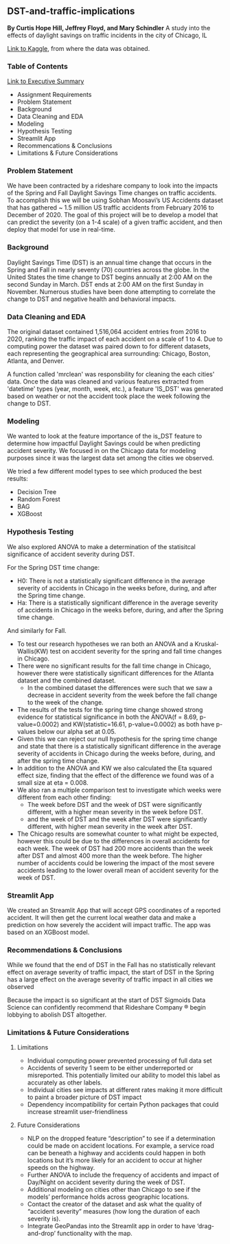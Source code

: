 ## DST-and-traffic-implications
**By Curtis Hope Hill, Jeffrey Floyd, and Mary Schindler**
A study into the effects of daylight savings on traffic incidents in the city of Chicago, IL

[Link to Kaggle](https://smoosavi.org/datasets/us_accidents), from where the data was obtained.


### Table of Contents
[Link to Executive Summary](https://docs.google.com/document/d/1ocNE4wLrWzBJRzkGMlQuR9KBSb5BC2hwFOq3vOTioyU/edit?usp=sharing)

- Assignment Requirements
- Problem Statement
- Background
- Data Cleaning and EDA
- Modeling
- Hypothesis Testing
- Streamlit App
- Recommencations & Conclusions
- Limitations & Future Considerations

### Problem Statement
We have been contracted by a rideshare company to look into the impacts of the Spring and Fall Daylight Savings Time changes on traffic accidents. To accomplish this we will be using Sobhan Moosavi’s US Accidents dataset that has gathered ~ 1.5 million US traffic accidents from February 2016 to December of 2020. The goal of this project will be to develop a model that can predict the severity (on a 1-4 scale) of a given traffic accident, and then deploy that model for use in real-time. 


### Background
Daylight Savings Time (DST) is an annual time change that occurs in the Spring and Fall in nearly seventy (70) countries across the globe. In the United States the time change to DST begins annually at 2:00 AM on the second Sunday in March. DST ends at 2:00 AM on the first Sunday in November. Numerous studies have been done attempting to correlate the change to DST and negative health and behavioral impacts.


### Data Cleaning and EDA
The original dataset contained 1,516,064 accident entries from 2016 to 2020, ranking the traffic impact of each accident on a scale of 1 to 4. Due to computing power the dataset was paired down to for different datasets, each representing the geographical area surrounding: Chicago, Boston, Atlanta, and Denver.

A function called 'mrclean' was responsbility for cleaning the each cities' data. Once the data was cleaned and various features extracted from 'datetime' types (year, month, week, etc.), a feature 'IS_DST' was generated based on weather or not the accident took place the week following the change to DST.


### Modeling
We wanted to look at the feature importance of the is_DST feature to determine how impactful Daylight Savings could be when predicting accident severity. We focused in on the Chicago data for modeling purposes since it was the largest data set among the cities we observed. 

We tried a few different model types to see which produced the best results: 
- Decision Tree
- Random Forest
- BAG
- XGBoost


### Hypothesis Testing
We also explored ANOVA to make a determination of the statisitcal significance of accident severity during DST. 

For the Spring DST time change:
- H0: There is not a statistically significant difference in the average severity of accidents in Chicago in the weeks before, during, and after the Spring time change.
- Ha: There is a statistically significant difference in the average severity of accidents in Chicago in the weeks before, during, and after the Spring time change.

And similarly for Fall. 

* To test our research hypotheses we ran both an ANOVA and a Kruskal-Wallis(KW) test on accident severity for the spring and fall time changes in Chicago. 
* There were no significant results for the fall time change in Chicago, however there were statistically significant differences for the Atlanta dataset and the combined dataset.
    * In the combined dataset the differences were such that we saw a decrease in accident severity from the week before the fall change to the week of the change.
* The results of the tests for the spring time change showed strong evidence for statistical significance in both the ANOVA(f = 8.69, p-value=0.0002) and KW(statistic=16.61, p-value=0.0002) as both have p-values below our alpha set at 0.05.
* Given this we can reject our null hypothesis for the spring time change and state that there is a statistically significant difference in the average severity of accidents in Chicago during the weeks before, during, and after the spring time change.
* In addition to the ANOVA and KW we also calculated the Eta squared effect size, finding that the effect of the difference we found was of a small size at eta = 0.008.
* We also ran a multiple comparison test to investigate which weeks were different from each other finding:
    * The week before DST and the week of DST were significantly different, with a higher mean severity in the week before DST.
    * and the week of DST and the week after DST were significantly different, with higher mean severity in the week after DST.
* The Chicago results are somewhat counter to what might be expected, however this could be due to the differences in overall accidents for each week. The week of DST had 200 more accidents than the week after DST and almost 400 more than the week before. The higher number of accidents could be lowering the impact of the most severe accidents leading to the lower overall mean of accident severity for the week of DST.



### Streamlit App
We created an Streamlit App that will accept GPS coordinates of a reported accident. It will then get the current local weather data and make a prediction on how severely the accident will impact traffic. The app was based on an XGBoost model. 


### Recommendations & Conclusions
While we found that the end of DST in the Fall has no statistically relevant effect on average severity of traffic impact, the start of DST in the Spring has a large effect on the average severity of traffic impact in all cities we observed

Because the impact is so significant at the start of DST Sigmoids Data Science can confidently recommend that Rideshare Company ® begin lobbying to abolish DST altogether. 


### Limitations & Future Considerations
1. Limitations
    - Individual computing power prevented processing of full data set
    - Accidents of severity 1 seem to be either underreported or misreported. This potentially limited our ability to model this label as accurately as other labels.
    - Individual cities see impacts at different rates making it more difficult to paint a broader picture of DST impact
    - Dependency incompatibility for certain Python packages that could increase streamlit user-friendliness
    
2. Future Considerations
    - NLP on the dropped feature “description”  to see if a determination could be made on accident locations. For example, a service road can be beneath a highway and accidents could happen in both locations but it’s more likely for an accident to occur at higher speeds on the highway. 
    - Further ANOVA to include the frequency of accidents and impact of Day/Night on accident severity during the week of DST.
    - Additional modeling on cities other than Chicago to see if the models’ performance holds across geographic locations.
    - Contact the creator of the dataset and ask what the quality of “accident severity” measures (how long the duration of each severity is).
    - Integrate GeoPandas into the Streamlit app in order to have ‘drag-and-drop’ functionality with the map. 


